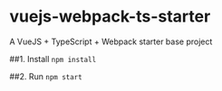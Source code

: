 # vuejs-webpack-ts-starter
A VueJS + TypeScript + Webpack starter base project

##1. Install
`npm install`

##2. Run
`npm start`

